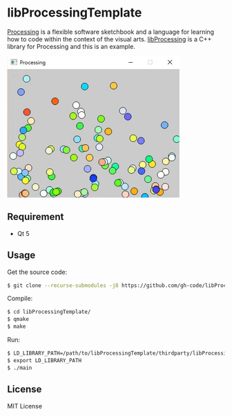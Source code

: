 # libProcessingTemplate

[Processing](https://processing.org "Processing") is a flexible software sketchbook and a language for learning how to code within the context of the visual arts.
[libProcessing](https://github.com/gh-code/libProcessing "libProcessing") is a C++ library for Processing and this is an example.

![Demonstration](https://raw.githubusercontent.com/gh-code/libProcessingTemplate/master/images/capture.gif)

## Requirement
* Qt 5

## Usage
Get the source code:
```sh
$ git clone --recurse-submodules -j8 https://github.com/gh-code/libProcessingTemplate.git
```

Compile:
```sh
$ cd libProcessingTemplate/
$ qmake
$ make
```

Run:
```sh
$ LD_LIBRARY_PATH=/path/to/libProcessingTemplate/thirdparty/libProcessing/lib
$ export LD_LIBRARY_PATH
$ ./main
```

## License
MIT License

